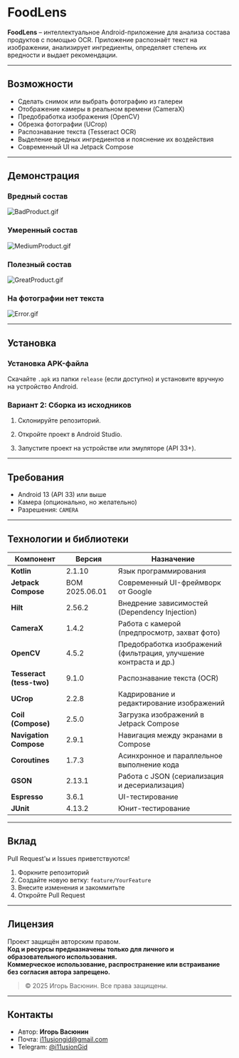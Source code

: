 # FoodLens

**FoodLens** – интеллектуальное Android-приложение для анализа состава продуктов с помощью OCR.
Приложение распознаёт текст на изображении, анализирует ингредиенты, определяет степень их вредности и выдает рекомендации.

---

## Возможности

- Сделать снимок или выбрать фотографию из галереи
- Отображение камеры в реальном времени (CameraX)
- Предобработка изображения (OpenCV)
- Обрезка фотографии (UCrop)
- Распознавание текста (Tesseract OCR)
- Выделение вредных ингредиентов и пояснение их воздействия
- Современный UI на Jetpack Compose

---

## Демонстрация

### Вредный состав
![BadProduct.gif](docs/BadProduct.gif)


### Умеренный состав
![MediumProduct.gif](docs/MediumProduct.gif)


### Полезный состав
![GreatProduct.gif](docs/GreatProduct.gif)


### На фотографии нет текста
![Error.gif](docs/Error.gif)

---

## Установка

### Установка APK-файла

Скачайте `.apk` из папки `release` (если доступно) и установите вручную на устройство Android.

### Вариант 2: Сборка из исходников

1. Склонируйте репозиторий.

2. Откройте проект в Android Studio.

3. Запустите проект на устройстве или эмуляторе (API 33+).

---

## Требования

- Android 13 (API 33) или выше
- Камера (опционально, но желательно)
- Разрешения: `CAMERA`

---

## Технологии и библиотеки

| Компонент                | Версия         | Назначение                                                        |
|--------------------------|----------------|-------------------------------------------------------------------|
| **Kotlin**               | 2.1.10         | Язык программирования                                             |
| **Jetpack Compose**      | BOM 2025.06.01 | Современный UI-фреймворк от Google                                |
| **Hilt**                 | 2.56.2         | Внедрение зависимостей (Dependency Injection)                     |
| **CameraX**              | 1.4.2          | Работа с камерой (предпросмотр, захват фото)                      |
| **OpenCV**               | 4.5.2          | Предобработка изображений (фильтрация, улучшение контраста и др.) |
| **Tesseract (tess-two)** | 9.1.0          | Распознавание текста (OCR)                                        |
| **UCrop**                | 2.2.8          | Кадрирование и редактирование изображений                         |
| **Coil (Compose)**       | 2.5.0          | Загрузка изображений в Jetpack Compose                            |
| **Navigation Compose**   | 2.9.1          | Навигация между экранами в Compose                                |
| **Coroutines**           | 1.7.3          | Асинхронное и параллельное выполнение кода                        |
| **GSON**                 | 2.13.1         | Работа с JSON (сериализация и десериализация)                     |
| **Espresso**             | 3.6.1          | UI-тестирование                                                   |
| **JUnit**                | 4.13.2         | Юнит-тестирование                                                 |

---

## Вклад

Pull Request'ы и Issues приветствуются!

1. Форкните репозиторий
2. Создайте новую ветку: `feature/YourFeature`
3. Внесите изменения и закоммитьте
4. Откройте Pull Request

---

## Лицензия

Проект защищён авторским правом.  
**Код и ресурсы предназначены только для личного и образовательного использования.**  
**Коммерческое использование, распространение или встраивание без согласия автора запрещено.**

> © 2025 Игорь Васюнин. Все права защищены.

---

## Контакты

- Автор: **Игорь Васюнин**
- Почта: [i11usiongid@gmail.com](mailto:i11usiongid@gmail.com)
- Telegram: [@i11usionGid](https://t.me/i11usionGid)